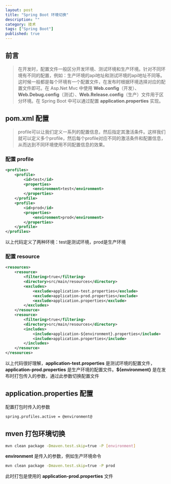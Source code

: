 ```yaml
---
layout: post
title: "Spring Boot 环境切换"
description: ""
category: 技术
tags: ["Spring Boot"]
published: true
---
```


## 前言

> 在开发时，配置文件一般区分开发环境、测试环境和生产环境。针对不同环境有不同的配置，例如：生产环境的api地址和测试环境的api地址不同等。这时候一般都是每个环境有一个配置文件，在发布时根据环境选择对应的配置文件即可。在 Asp.Net Mvc 中使用 **Web.config**（开发）、**Web.Debug.config**（测试）、**Web.Release.config**（生产）文件用于区分环境。在 Spring Boot 中可以通过配置 **application.properties** 实现。

## pom.xml 配置

> profile可以让我们定义一系列的配置信息，然后指定其激活条件。这样我们就可以定义多个profile，然后每个profile对应不同的激活条件和配置信息，从而达到不同环境使用不同配置信息的效果。

### 配置 profile

```xml
<profiles>
    <profile>
        <id>test</id>
        <properties>
            <environment>test</environment>
        </properties>
    </profile>
    <profile>
        <id>prod</id>
        <properties>
            <environment>prod</environment>
        </properties>
    </profile>
</profiles>
```

以上代码定义了两种环境：test是测试环境，prod是生产环境

### 配置 resource

```xml
<resources>
    <resource>
        <filtering>true</filtering>
        <directory>src/main/resources</directory>
        <excludes>
            <exclude>application-test.properties</exclude>
            <exclude>application-prod.properties</exclude>
            <exclude>application.properties</exclude>
        </excludes>
    </resource>
    <resource>
        <filtering>true</filtering>
        <directory>src/main/resources</directory>
        <includes>
            <include>application-${environment}.properties</include>
            <include>application.properties</include>
        </includes>
    </resource>
</resources>
```

以上代码很好理解，**application-test.properties** 是测试环境的配置文件，**application-prod.properties** 是生产环境的配置文件。**${environment}** 是在发布时打包传入的参数，通过此参数切换配置文件

## application.properties 配置

配置打包时传入的参数

```bash
spring.profiles.active = @environment@
```

## mven 打包环境切换

```bash
mvn clean package -Dmaven.test.skip=true -P [environment]
```

**environment** 是传入的参数，例如生产环境命令

```bash
mvn clean package -Dmaven.test.skip=true -P prod
```

此时打包是使用的 **application-prod.properties** 文件